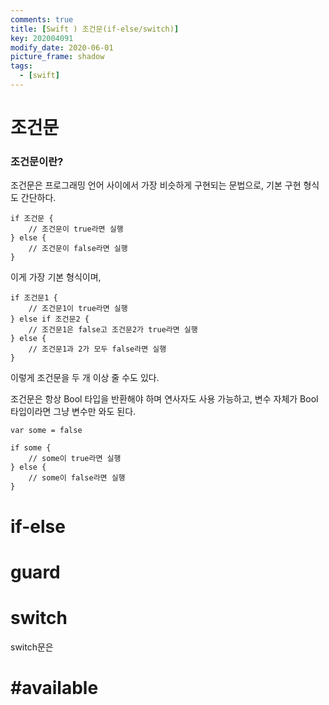 ```yaml
---
comments: true
title: [Swift ) 조건문(if-else/switch)]
key: 202004091
modify_date: 2020-06-01
picture_frame: shadow
tags:
  - [swift]
---
```

 
# 조건문
 
### 조건문이란?
 
조건문은 프로그래밍 언어 사이에서 가장 비슷하게 구현되는 문법으로, 기본 구현 형식도 간단하다.   
```
if 조건문 {
    // 조건문이 true라면 실행
} else {
    // 조건문이 false라면 실행
}
```
이게 가장 기본 형식이며,
```
if 조건문1 {
    // 조건문1이 true라면 실행
} else if 조건문2 {
    // 조건문1은 false고 조건문2가 true라면 실행
} else {
    // 조건문1과 2가 모두 false라면 실행
}
```
이렇게 조건문을 두 개 이상 줄 수도 있다.
 
조건문은 항상 Bool 타입을 반환해야 하며 연사자도 사용 가능하고, 변수 자체가 Bool 타입이라면 그냥 변수만 와도 된다.
```
var some = false
 
if some {
    // some이 true라면 실행
} else {
    // some이 false라면 실행
}
```

 
# if-else

### 

# guard

# switch
 
switch문은 

### 

# #available
